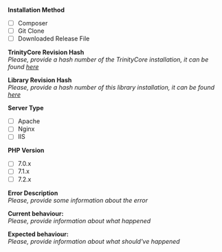 **Installation Method**
- [ ] Composer
- [ ] Git Clone
- [ ] Downloaded Release File  

**TrinityCore Revision Hash**  
*Please, provide a hash number of the TrinityCore installation, it can be found [here](https://github.com/TrinityCore/TrinityCore/commits/master)*

**Library Revision Hash**  
*Please, provide a hash number of this library installation, it can be found [here](https://github.com/darki73/trinitycore-support/commits/master)*

**Server Type**
- [ ] Apache
- [ ] Nginx
- [ ] IIS

**PHP Version**
- [ ] 7.0.x
- [ ] 7.1.x
- [ ] 7.2.x

**Error Description**  
*Please, provide some information about the error*  

**Current behaviour:**  
*Please, provide information about what happened*

**Expected behaviour:**  
*Please, provide information about what should've happened*